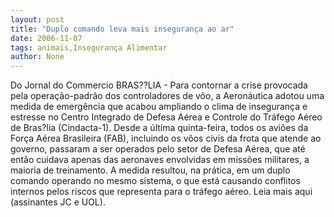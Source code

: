 ```yaml
---
layout: post
title: "Duplo comando leva mais insegurança ao ar"
date: 2006-11-07
tags: animais,Insegurança Alimentar
author: None
---
```

Do Jornal do Commercio
BRAS??LIA - Para contornar a crise provocada pela operação-padrão dos controladores de vôo, a Aeronáutica adotou uma medida de emergência que acabou ampliando o clima de insegurança e estresse no Centro Integrado de Defesa Aérea e Controle do Tráfego Aéreo de Bras?lia (Cindacta-1). 
Desde a última quinta-feira, todos os aviões da Força Aérea Brasileira (FAB), incluindo os vôos civis da frota que atende ao governo, passaram a ser operados pelo setor de Defesa Aérea, que até então cuidava apenas das aeronaves envolvidas em missões militares, a maioria de treinamento. A medida resultou, na prática, em um duplo comando operando no mesmo sistema, o que está causando conflitos internos pelos riscos que representa para o tráfego aéreo.
Leia mais aqui (assinantes JC e UOL). 